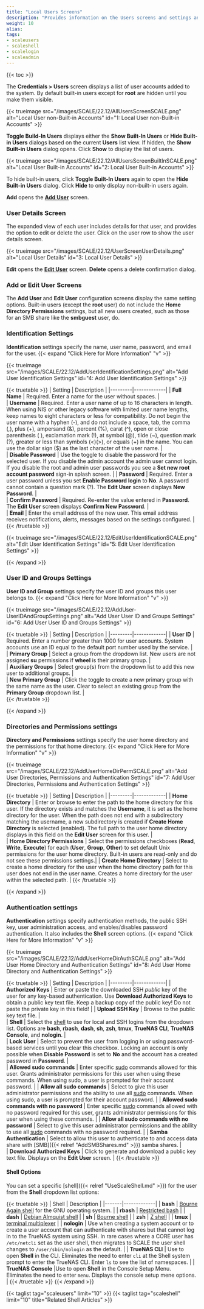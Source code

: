 ```yaml
---
title: "Local Users Screens"
description: "Provides information on the Users screens and settings and information on settings for the TrueNAS SCALE Shell screen."
weight: 10
alias: 
tags:
- scaleusers
- scaleshell
- scalelogin
- scaleadmin
---
```


{{< toc >}}


The **Credentials > Users** screen displays a list of user accounts added to the system. 
By default built-in users except for **root** are hidden until you make them visible.

{{< trueimage src="/images/SCALE/22.12/AllUsersScreenSCALE.png" alt="Local User non-Built-in Accounts" id="1: Local User non-Built-in Accounts" >}}

**Toggle Build-In Users** displays either the **Show Built-In Users** or **Hide Built-in Users** dialogs based on the current **Users** list view. 
If hidden, the **Show Built-in Users** dialog opens. Click **Show** to display the list of users. 

{{< trueimage src="/images/SCALE/22.12/AllUsersScreenBuiltInSCALE.png" alt="Local User Built-in Accounts" id="2: Local User Built-in Accounts" >}}

To hide built-in users, click **Toggle Built-In Users** again to open the **Hide Built-in Users** dialog. Click **Hide** to only display non-built-in users again.

**Add** opens the **[Add User](#add-or-edit-user-screens)** screen.

### User Details Screen

The expanded view of each user includes details for that user, and provides the option to edit or delete the user. 
Click on the user row to show the user details screen.

{{< trueimage src="/images/SCALE/22.12/UserScreenUserDetails.png" alt="Local User Details" id="3: Local User Details" >}}

**Edit** opens the **[Edit User](#add-or-edit-user-screens)** screen. **Delete** opens a delete confirmation dialog.

### Add or Edit User Screens

The **Add User** and **Edit User** configuration screens display the same setting options. 
Built-in users (except the **root** user) do not include the **Home Directory Permissions** settings, but all new users created, such as those for an SMB share like the **smbguest** user, do.

### Identification Settings
**Identification** settings specify the name, user name, password, and email for the user.
{{< expand "Click Here for More Information" "v" >}}

{{< trueimage src="/images/SCALE/22.12/AddUserIdentificationSettings.png" alt="Add User Identification Settings" id="4: Add User Identification Settings" >}}

{{< truetable >}}
| Setting | Description |
|---------|-------------|
| **Full Name** | Required. Enter a name for the user without spaces. |  
| **Username** | Required. Enter a user name of up to 16 characters in length. When using NIS or other legacy software with limited user name lengths, keep names to eight characters or less for compatibility. Do not begin the user name with a hyphen (-), and do not include a space, tab, the comma (,), plus (+), ampersand (&), percent (%), carat (^), open or close parenthesis ( ), exclamation mark (!), at symbol (@), tilde (~), question mark (?), greater or less than symbols (<)(>), or equals (+) in the name. You can use the dollar sign ($) as the last character of the user name. |  
| **Disable Password** | Use the toggle to disable the password for the selected user. If you disable the admin account the admin user cannot login. If you disable the root and admin user passwords you see a **Set new root account password** sign-in splash screen. |
| **Password** | Required. Enter a user password unless you set **Enable Password login** to **No**. A password cannot contain a question mark (?). The **Edit User** screen displays **New Password**. |  
| **Confirm Password** | Required. Re-enter the value entered in **Password**. The **Edit User** screen displays **Confirm New Password**. |  
| **Email** | Enter the email address of the new user. This email address receives notifications, alerts, messages based on the settings configured. | 
{{< /truetable >}}

{{< trueimage src="/images/SCALE/22.12/EditUserIdentificationSCALE.png" alt="Edit User Identification Settings" id="5: Edit User Identification Settings" >}}

{{< /expand >}}

### User ID and Groups Settings
**User ID and Group** settings specify the user ID and groups this user belongs to.
{{< expand "Click Here for More Information" "v" >}}

{{< trueimage src="/images/SCALE/22.12/AddUser-UserIDAndGroupSettings.png" alt="Add User User ID and Groups Settings" id="6: Add User User ID and Groups Settings" >}}

{{< truetable >}}
| Setting | Description |
|---------|-------------|
| **User ID** | Required. Enter a number greater than 1000 for user accounts. System accounts use an ID equal to the default port number used by the service. |  
| **Primary Group** | Select a group from the dropdown list. New users are not assigned **su** permissions if **wheel** is their primary group. |  
| **Auxiliary Groups** | Select group(s) from the dropdown list to add this new user to additional groups. |  
| **New Primary Group** | Click the toggle to create a new primary group with the same name as the user. Clear to select an existing group from the **Primary Group** dropdown list. |  
{{< /truetable >}}

{{< /expand >}}

### Directories and Permissions settings
**Directory and Permissions** settings specify the user home directory and the permissions for that home directory.
{{< expand "Click Here for More Information" "v" >}}

{{< trueimage src="/images/SCALE/22.12/AddUserHomeDirPermSCALE.png" alt="Add User Directories, Permissions and Authentication Settings" id="7: Add User Directories, Permissions and Authentication Settings" >}}

{{< truetable >}}
| Setting | Description |
|---------|-------------|
| **Home Directory** | Enter or browse to enter the path to the home directory for this user. If the directory exists and matches the **Username**, it is set as the home directory for the user. When the path does not end with a subdirectory matching the username, a new subdirectory is created if **Create Home Directory** is selected (enabled). The full path to the user home directory displays in this field on the **Edit User** screen for this user. |  
| **Home Directory Permissions** | Select the permissions checkboxes (**Read**, **Write**, **Execute**) for each (**User**, **Group**, **Other**) to set default Unix permissions for the user home directory. Built-in users are read-only and do not see these permissions settings.|
| **Create Home Directory** | Select to create a home directory for the user when the home directory path for this user does not end in the user name. Creates a home directory for the user within the selected path. |
{{< /truetable >}}

{{< /expand >}}
### Authentication settings
**Authentication** settings specify authentication methods, the public SSH key, user administration access, and enables/disables password authentication. 
It also includes the **Shell** screen options.
{{< expand "Click Here for More Information" "v" >}}

{{< trueimage src="/images/SCALE/22.12/AddUserHomeDirAuthSCALE.png" alt="Add User Home Directory and Authentication Settings" id="8: Add User Home Directory and Authentication Settings" >}}

{{< truetable >}}
| Setting | Description |
|---------|-------------|
| **Authorized Keys** | Enter or paste the downloaded SSH *public* key of the user for any key-based authentication. Use **Download Authorized Keys** to obtain a public key text file. Keep a backup copy of the public key! Do not paste the private key in this field! | 
| **Upload SSH Key** | Browse to the public key text file. |  
| **Shell** | Select the [shell](#shell-options) to use for local and SSH logins from the dropdown list. Options are **bash**, **rbash**, **dash**, **sh**, **zsh**, **tmux**, **TrueNAS CLI**, **TrueNAS Console**, and **nologin**. |  
| **Lock User** | Select to prevent the user from logging in or using password-based services until you clear this checkbox. Locking an account is only possible when **Disable Password** is set to **No** and the account has a created password in **Password**. |  
| **Allowed sudo commands** | Enter specific [sudo](https://www.sudo.ws/) commands allowed for this user. Grants administrator permissions for this user when using these commands. When using sudo, a user is prompted for their account password. |
| **Allow all sudo commands** | Select to give this user administrator permissions and the ability to use all [sudo](https://www.sudo.ws/) commands. When using sudo, a user is prompted for their account password. | 
| **Allowed sudo commands with no password** | Enter specific [sudo](https://www.sudo.ws/) commands allowed with no password required for this user, grants administrator permissions for this user when using these commands. |
| **Allow all sudo commands with no password** | Select to give this user administrator permissions and the ability to use all [sudo](https://www.sudo.ws/) commands with no password required. |
| **Samba Authentication** | Select to allow this user to authenticate to and access data share with [SMB]({{< relref "AddSMBShares.md" >}}) samba shares. |  
| **Download Authorized Keys** | Click to generate and download a public key text file. Displays on the **Edit User** screen. |
{{< /truetable >}}

#### Shell Options
You can set a specific [shell]({{< relref "UseScaleShell.md" >}}) for the user from the **Shell** dropdown list options:

{{< truetable >}}
| Shell | Description |
|-------|-------------|
| **bash**	| [Bourne Again shell](https://www.gnu.org/software/bash/manual/bash.html) for the GNU operating system. |
| **rbash**	| [Restricted bash](https://www.gnu.org/software/bash/manual/html_node/The-Restricted-Shell.html) |
| **dash** | [Debian Almquist shell](https://man7.org/linux/man-pages/man1/dash.1.html) |
| **sh**	| [Bourne shell](https://www.in-ulm.de/~mascheck/bourne/v7/) |
| **zsh**	| [Z shell](http://zsh.sourceforge.net/) |
| **tmux** | [terminal multiplexer](https://man7.org/linux/man-pages/man1/tmux.1.html)  |
| **nologin** | Use when creating a system account or to create a user account that can authenticate with shares but that cannot log in to the TrueNAS system using SSH. In rare cases where a CORE user has `/etc/netcli` set as the user shell, then migrates to SCALE the user shell changes to `/user/sbin/nologin` as the default. |
| **TrueNAS CLI** | Use to open **Shell** in the CLI. Eliminates the need to enter `cli` at the Shell system prompt to enter the TrueNAS CLI. Enter `ls` to see the list of namespaces. |
| **TrueNAS Console** |Use to open **Shell** in the Console Setup Menu. Eliminates the need to enter `menu`. Displays the console setup mene options. |
{{< /truetable >}}
{{< /expand >}}

{{< taglist tag="scaleusers" limit="10" >}}
{{< taglist tag="scaleshell" limit="10" title="Related Shell Articles" >}}
